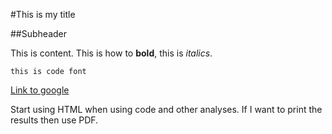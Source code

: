 #This is my title

##Subheader

This is content. This is how to **bold**, this is *italics*.

`this is code font`

[Link to google](www.google.ca)

Start using HTML when using code and other analyses. If I want to print the results then use PDF.